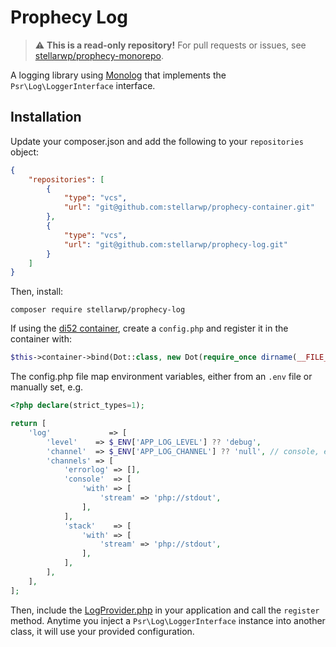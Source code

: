 # Prophecy Log

> ⚠️ **This is a read-only repository!**
> For pull requests or issues, see [stellarwp/prophecy-monorepo](https://github.com/stellarwp/prophecy-monorepo).

A logging library using [Monolog](https://github.com/Seldaek/monolog) that implements the `Psr\Log\LoggerInterface` interface.

## Installation

Update your composer.json and add the following to your `repositories` object:

```json
{
    "repositories": [
        {
            "type": "vcs",
            "url": "git@github.com:stellarwp/prophecy-container.git"
        },
        {
            "type": "vcs",
            "url": "git@github.com:stellarwp/prophecy-log.git"
        }
    ]
}
```

Then, install:

```shell
composer require stellarwp/prophecy-log
```

If using the [di52 container](https://github.com/lucatume/di52), create a `config.php` and register
it in the container with:

```php
$this->container->bind(Dot::class, new Dot(require_once dirname(__FILE__) . '/config.php'));
```

The config.php file map environment variables, either from an `.env` file or manually set, e.g.

```php
<?php declare(strict_types=1);

return [
	'log'             => [
		'level'    => $_ENV['APP_LOG_LEVEL'] ?? 'debug',
		'channel'  => $_ENV['APP_LOG_CHANNEL'] ?? 'null', // console, errorlog, stack (both console and errorlog) or null
		'channels' => [
			'errorlog' => [],
			'console'  => [
				'with' => [
					'stream' => 'php://stdout',
				],
			],
			'stack'    => [
				'with' => [
					'stream' => 'php://stdout',
				],
			],
		],
	],
];
```

Then, include the [LogProvider.php](./LogProvider.php) in your
application and call the `register` method. Anytime you inject a `Psr\Log\LoggerInterface` instance into another class, it will use 
your provided configuration.

